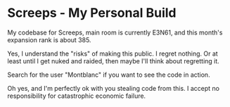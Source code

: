 # Screeps - My Personal Build
My codebase for Screeps, main room is currently E3N61, and this month's expansion rank is about 385.

Yes, I understand the "risks" of making this public. I regret nothing. Or at least until I get nuked and raided, then maybe I'll think about regretting it.

Search for the user "Montblanc" if you want to see the code in action.

Oh yes, and I'm perfectly ok with you stealing code from this. I accept no responsibility for catastrophic economic failure. 
